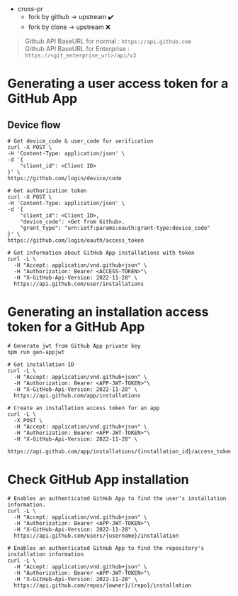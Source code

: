 * cross-pr
  * fork by github -> upstream :heavy_check_mark:
  * fork by clone -> upstream :x:

> Github API BaseURL for normal : `https://api.github.com`  
> Github API BaseURL for Enterprise : `https://<git_enterprise_url>/api/v3`

# Generating a user access token for a GitHub App
## Device flow
```shell
# Get device_code & user_code for verification
curl -X POST \
-H 'Content-Type: application/json' \
-d '{
    "client_id": <Client ID>
}' \
https://github.com/login/device/code

# Get authorization token
curl -X POST \
-H 'Content-Type: application/json' \
-d '{
    "client_id": <Client ID>,
    "device_code": <Get from Github>,
    "grant_type": "urn:ietf:params:oauth:grant-type:device_code"
}' \
https://github.com/login/oauth/access_token

# Get information about GitHub App installations with token
curl -L \
  -H "Accept: application/vnd.github+json" \
  -H "Authorization: Bearer <ACCESS-TOKEN>"\
  -H "X-GitHub-Api-Version: 2022-11-28" \
  https://api.github.com/user/installations
```

# Generating an installation access token for a GitHub App
``` shell
# Generate jwt from Github App private key
npm run gen-appjwt

# Get installation ID
curl -L \
  -H "Accept: application/vnd.github+json" \
  -H "Authorization: Bearer <APP-JWT-TOKEN>"\
  -H "X-GitHub-Api-Version: 2022-11-28" \
  https://api.github.com/app/installations

# Create an installation access token for an app
curl -L \
  -X POST \
  -H "Accept: application/vnd.github+json" \
  -H "Authorization: Bearer <APP-JWT-TOKEN>"\
  -H "X-GitHub-Api-Version: 2022-11-28" \
  https://api.github.com/app/installations/{installation_id}/access_tokens
```

# Check GitHub App installation
```shell
# Enables an authenticated GitHub App to find the user’s installation information.
curl -L \
  -H "Accept: application/vnd.github+json" \
  -H "Authorization: Bearer <APP-JWT-TOKEN>"\
  -H "X-GitHub-Api-Version: 2022-11-28" \
  https://api.github.com/users/{username}/installation

# Enables an authenticated GitHub App to find the repository's installation information
curl -L \
  -H "Accept: application/vnd.github+json" \
  -H "Authorization: Bearer <APP-JWT-TOKEN>"\
  -H "X-GitHub-Api-Version: 2022-11-28" \
  https://api.github.com/repos/{owner}/{repo}/installation
```
